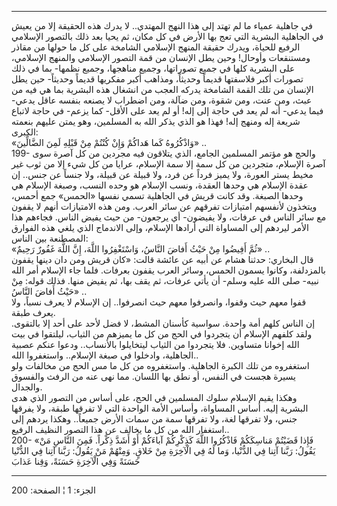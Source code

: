 ------------------------------------------------------------------------

في جاهلية عمياء ما لم تهتد إلى هذا النهج المهتدي.. لا يدرك هذه الحقيقة
إلا من يعيش في الجاهلية البشرية التي تعج بها الأرض في كل مكان، ثم يحيا
بعد ذلك بالتصور الإسلامي الرفيع للحياة، ويدرك حقيقة المنهج الإسلامي
الشامخة على كل ما حولها من مقاذر ومستنقعات وأوحال! وحين يطل الإنسان من
قمة التصور الإسلامي والمنهج الإسلامي، على البشرية كلها في جميع تصوراتها،
وجميع مناهجها، وجميع نظمها- بما في ذلك تصورات أكبر فلاسفتها قديماً
وحديثاً، ومذاهب أكبر مفكريها قديماً وحديثاً- حين يطل الإنسان من تلك القمة
الشامخة يدركه العجب من انشغال هذه البشرية بما هي فيه من عبث، ومن عنت،
ومن شقوة، ومن ضآلة، ومن اضطراب لا يصنعه بنفسه عاقل يدعي- فيما يدعي- أنه
لم يعد في حاجة إلى إله! أو لم يعد على الأقل- كما يزعم- في حاجة لاتباع
شريعة إله ومنهج إله! فهذا هو الذي يذكر الله به المسلمين، وهو يمتن عليهم
بنعمته الكبرى:  
«وَاذْكُرُوهُ كَما هَداكُمْ وَإِنْ كُنْتُمْ مِنْ قَبْلِهِ لَمِنَ الضَّالِّينَ» ..  
199- والحج هو مؤتمر المسلمين الجامع، الذي يتلاقون فيه مجردين من كل آصرة
سوى آصرة الإسلام، متجردين من كل سمة إلا سمة الإسلام، عرايا من كل شيء إلا
من ثوب غير مخيط يستر العورة، ولا يميز فرداً عن فرد، ولا قبيلة عن قبيلة،
ولا جنساً عن جنس.. إن عقدة الإسلام هي وحدها العقدة، ونسب الإسلام هو وحده
النسب، وصبغة الإسلام هي وحدها الصبغة. وقد كانت قريش في الجاهلية تسمي
نفسها «الحمس» جمع أحمس، ويتخذون لأنفسهم امتيازات تفرقهم عن سائر العرب.
ومن هذه الامتيازات أنهم لا يقفون مع سائر الناس في عرفات، ولا يفيضون- أي
يرجعون- من حيث يفيض الناس. فجاءهم هذا الأمر ليردهم إلى المساواة التي
أرادها الإسلام، وإلى الاندماج الذي يلغي هذه الفوارق المصطنعة بين
الناس:  
«ثُمَّ أَفِيضُوا مِنْ حَيْثُ أَفاضَ النَّاسُ، وَاسْتَغْفِرُوا اللَّهَ، إِنَّ اللَّهَ غَفُورٌ رَحِيمٌ» ..  
قال البخاري: حدثنا هشام عن أبيه عن عائشة قالت: «كان قريش ومن دان دينها
يقفون بالمزدلفة، وكانوا يسمون الحمس، وسائر العرب يقفون بعرفات. فلما جاء
الإسلام أمر الله نبيه- صلى الله عليه وسلم- أن يأتي عرفات، ثم يقف بها، ثم
يفيض منها. فذلك قوله: مِنْ حَيْثُ أَفاضَ النَّاسُ» ..  
قفوا معهم حيث وقفوا، وانصرفوا معهم حيث انصرفوا.. إن الإسلام لا يعرف
نسباً، ولا يعرف طبقة.  
إن الناس كلهم أمة واحدة. سواسية كأسنان المشط، لا فضل لأحد على أحد إلا
بالتقوى. ولقد كلفهم الإسلام أن يتجردوا في الحج من كل ما يميزهم من
الثياب، ليلتقوا في بيت الله إخوانا متساوين. فلا يتجردوا من الثياب
ليتخايلوا بالأنساب.. ودعوا عنكم عصبية الجاهلية، وادخلوا في صبغة
الإسلام.. واستغفروا الله..  
استغفروه من تلك الكبرة الجاهلية. واستغفروه من كل ما مس الحج من مخالفات
ولو يسيرة هجست في النفس، أو نطق بها اللسان. مما نهى عنه من الرفث والفسوق
والجدال.  
وهكذا يقيم الإسلام سلوك المسلمين في الحج، على أساس من التصور الذي هدى
البشرية إليه. أساس المساواة، وأساس الأمة الواحدة التي لا تفرقها طبقة،
ولا يفرقها جنس، ولا تفرقها لغة، ولا تفرقها سمة من سمات الأرض جميعاً..
وهكذا يردهم إلى استغفار الله من كل ما يخالف عن هذا التصور النظيف
الرفيع..  
200- «فَإِذا قَضَيْتُمْ مَناسِكَكُمْ فَاذْكُرُوا اللَّهَ كَذِكْرِكُمْ آباءَكُمْ أَوْ أَشَدَّ ذِكْراً. فَمِنَ
النَّاسِ مَنْ يَقُولُ: رَبَّنا آتِنا فِي الدُّنْيا، وَما لَهُ فِي الْآخِرَةِ مِنْ خَلاقٍ. وَمِنْهُمْ مَنْ
يَقُولُ: رَبَّنا آتِنا فِي الدُّنْيا حَسَنَةً وَفِي الْآخِرَةِ حَسَنَةً، وَقِنا عَذابَ

------------------------------------------------------------------------

الجزء: 1 ¦ الصفحة: 200
